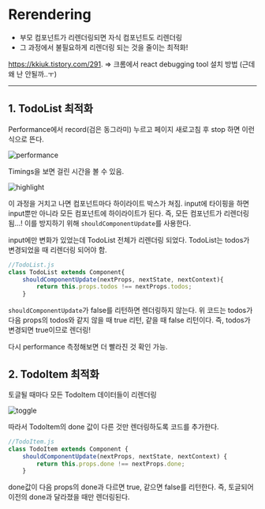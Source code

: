 # Rerendering
* 부모 컴포넌트가 리렌더링되면 자식 컴포넌트도 리렌더링
* 그 과정에서 불필요하게 리렌더링 되는 것을 줄이는 최적화!

https://kkiuk.tistory.com/291. => 크롬에서 react debugging tool 설치 방법 (근데 왜 난 안될까..ㅜ)

***
## 1. TodoList 최적화

Performance에서 record(검은 동그라미) 누르고 페이지 새로고침 후 stop 하면 이런식으로 뜬다.

![performance](./performance.png)

Timings을 보면 걸린 시간을 볼 수 있음.

![highlight](./highlight.png)

이 과정을 거치고 나면 컴포넌트마다 하이라이트 박스가 쳐짐. input에 타이핑을 하면 input뿐만 아니라 모든 컴포넌트에 하이라이트가 된다. 즉, 모든 컴포넌트가 리렌더링 됨...! 이를 방지하기 위해 `shouldComponentUpdate`를 사용한다.

input에만 변화가 있었는데 TodoList 전체가 리렌더링 되었다. TodoList는 todos가 변경되었을 때 리렌더링 되어야 함.

~~~javascript
//TodoList.js
class TodoList extends Component{
    shouldComponentUpdate(nextProps, nextState, nextContext){
        return this.props.todos !== nextProps.todos;
    }
~~~

`shouldComponentUpdate`가 false를 리턴하면 렌더링하지 않는다. 위 코드는 todos가 다음 props의 todos와 같지 않을 때 true 리턴, 같을 때 false 리턴이다. 즉, todos가 변경되면 true이므로 렌더링!

다시 performance 측정해보면 더 빨라진 것 확인 가능.


## 2. TodoItem 최적화

토글될 때마다 모든 TodoItem 데이터들이 리렌더링

![toggle](./toggle.png)

따라서 TodoItem의 done 값이 다른 것만 렌더링하도록 코드를 추가한다.

~~~javascript
//TodoItem.js
class TodoItem extends Component {
    shouldComponentUpdate(nextProps, nextState, nextContext) {
        return this.props.done !== nextProps.done;
    }
~~~

done값이 다음 props의 done과 다르면 true, 같으면 false를 리턴한다. 즉, 토글되어 이전의 done과 달라졌을 때만 렌더링된다.
